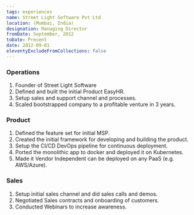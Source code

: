 ```yaml
---
tags: experiences
name: Street Light Software Pvt Ltd
location: (Mumbai, India)
designation: Managing Director
fromDate: September, 2012
toDate: Present
date: 2012-09-01
eleventyExcludeFromCollections: false
---
```

### Operations
1. Founder of Street Light Software
2. Defined and built the initial Product EasyHR. 
3. Setup sales and support channel and processes.
4. Scaled bootstrapped company to a profitable venture in 3 years.

### Product
1. Defined the feature set for initial MSP.
2. Created the initial framework for developing and building the product.
3. Setup the CI/CD DevOps pipeline for continuous deployment. 
4. Ported the monolithic app to docker and deployed it on Kubernetes.
5. Made it Vendor Independent can be deployed on any PaaS (e.g. AWS/Azure).

### Sales
1. Setup initial sales channel and did sales calls and demos.
2. Negotiated Sales contracts and onboarding of customers.
3. Conducted Webinars to increase awareness.